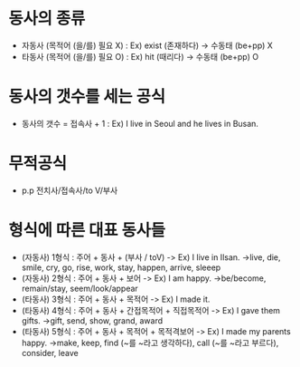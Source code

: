 # 동사의 종류
* 자동사 (목적어 (을/를) 필요 X) : Ex) exist (존재하다) -> 수동태 (be+pp) X
* 타동사 (목적어 (을/를) 필요 O) : Ex) hit (때리다) -> 수동태 (be+pp) O

# 동사의 갯수를 세는 공식
* 동사의 갯수 = 접속사 + 1 : Ex) I live in Seoul and he lives in Busan.

# 무적공식
* p.p 전치사/접속사/to V/부사

# 형식에 따른 대표 동사들
* (자동사) 1형식 : 주어 + 동사 + (부사 / toV) -> Ex) I live in Ilsan.
->live, die, smile, cry, go, rise, work, stay, happen, arrive, sleeep
* (자동사) 2형식 : 주어 + 동사 + 보어 -> Ex) I am happy.
->be/become, remain/stay, seem/look/appear
* (타동사) 3형식 : 주어 + 동사 + 목적어 -> Ex) I made it.
* (타동사) 4형식 : 주어 + 동사 + 간접목적어 + 직접목적어 -> Ex) I gave them gifts.
->gift, send, show, grand, award
* (타동사) 5형식 : 주어 + 동사 + 목적어 + 목적격보어 -> Ex) I made my parents happy.
->make, keep, find (~를 ~라고 생각하다), call (~를 ~라고 부르다), consider, leave